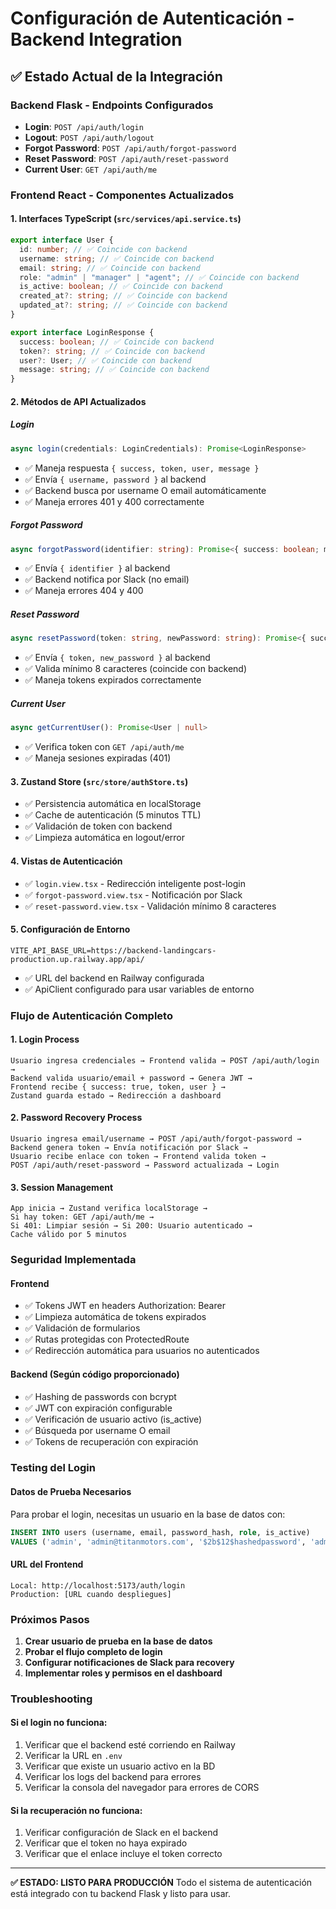 # Configuración de Autenticación - Backend Integration

## ✅ Estado Actual de la Integración

### Backend Flask - Endpoints Configurados

- **Login**: `POST /api/auth/login`
- **Logout**: `POST /api/auth/logout`
- **Forgot Password**: `POST /api/auth/forgot-password`
- **Reset Password**: `POST /api/auth/reset-password`
- **Current User**: `GET /api/auth/me`

### Frontend React - Componentes Actualizados

#### 1. Interfaces TypeScript (`src/services/api.service.ts`)

```typescript
export interface User {
  id: number; // ✅ Coincide con backend
  username: string; // ✅ Coincide con backend
  email: string; // ✅ Coincide con backend
  role: "admin" | "manager" | "agent"; // ✅ Coincide con backend
  is_active: boolean; // ✅ Coincide con backend
  created_at?: string; // ✅ Coincide con backend
  updated_at?: string; // ✅ Coincide con backend
}

export interface LoginResponse {
  success: boolean; // ✅ Coincide con backend
  token?: string; // ✅ Coincide con backend
  user?: User; // ✅ Coincide con backend
  message: string; // ✅ Coincide con backend
}
```

#### 2. Métodos de API Actualizados

##### Login

```typescript
async login(credentials: LoginCredentials): Promise<LoginResponse>
```

- ✅ Maneja respuesta `{ success, token, user, message }`
- ✅ Envía `{ username, password }` al backend
- ✅ Backend busca por username O email automáticamente
- ✅ Maneja errores 401 y 400 correctamente

##### Forgot Password

```typescript
async forgotPassword(identifier: string): Promise<{ success: boolean; message: string }>
```

- ✅ Envía `{ identifier }` al backend
- ✅ Backend notifica por Slack (no email)
- ✅ Maneja errores 404 y 400

##### Reset Password

```typescript
async resetPassword(token: string, newPassword: string): Promise<{ success: boolean; message: string }>
```

- ✅ Envía `{ token, new_password }` al backend
- ✅ Valida mínimo 8 caracteres (coincide con backend)
- ✅ Maneja tokens expirados correctamente

##### Current User

```typescript
async getCurrentUser(): Promise<User | null>
```

- ✅ Verifica token con `GET /api/auth/me`
- ✅ Maneja sesiones expiradas (401)

#### 3. Zustand Store (`src/store/authStore.ts`)

- ✅ Persistencia automática en localStorage
- ✅ Cache de autenticación (5 minutos TTL)
- ✅ Validación de token con backend
- ✅ Limpieza automática en logout/error

#### 4. Vistas de Autenticación

- ✅ `login.view.tsx` - Redirección inteligente post-login
- ✅ `forgot-password.view.tsx` - Notificación por Slack
- ✅ `reset-password.view.tsx` - Validación mínimo 8 caracteres

#### 5. Configuración de Entorno

```env
VITE_API_BASE_URL=https://backend-landingcars-production.up.railway.app/api/
```

- ✅ URL del backend en Railway configurada
- ✅ ApiClient configurado para usar variables de entorno

### Flujo de Autenticación Completo

#### 1. Login Process

```
Usuario ingresa credenciales → Frontend valida → POST /api/auth/login →
Backend valida usuario/email + password → Genera JWT →
Frontend recibe { success: true, token, user } →
Zustand guarda estado → Redirección a dashboard
```

#### 2. Password Recovery Process

```
Usuario ingresa email/username → POST /api/auth/forgot-password →
Backend genera token → Envía notificación por Slack →
Usuario recibe enlace con token → Frontend valida token →
POST /api/auth/reset-password → Password actualizada → Login
```

#### 3. Session Management

```
App inicia → Zustand verifica localStorage →
Si hay token: GET /api/auth/me →
Si 401: Limpiar sesión → Si 200: Usuario autenticado →
Cache válido por 5 minutos
```

### Seguridad Implementada

#### Frontend

- ✅ Tokens JWT en headers Authorization: Bearer
- ✅ Limpieza automática de tokens expirados
- ✅ Validación de formularios
- ✅ Rutas protegidas con ProtectedRoute
- ✅ Redirección automática para usuarios no autenticados

#### Backend (Según código proporcionado)

- ✅ Hashing de passwords con bcrypt
- ✅ JWT con expiración configurable
- ✅ Verificación de usuario activo (is_active)
- ✅ Búsqueda por username O email
- ✅ Tokens de recuperación con expiración

### Testing del Login

#### Datos de Prueba Necesarios

Para probar el login, necesitas un usuario en la base de datos con:

```sql
INSERT INTO users (username, email, password_hash, role, is_active)
VALUES ('admin', 'admin@titanmotors.com', '$2b$12$hashedpassword', 'admin', true);
```

#### URL del Frontend

```
Local: http://localhost:5173/auth/login
Production: [URL cuando despliegues]
```

### Próximos Pasos

1. **Crear usuario de prueba en la base de datos**
2. **Probar el flujo completo de login**
3. **Configurar notificaciones de Slack para recovery**
4. **Implementar roles y permisos en el dashboard**

### Troubleshooting

#### Si el login no funciona:

1. Verificar que el backend esté corriendo en Railway
2. Verificar la URL en `.env`
3. Verificar que existe un usuario activo en la BD
4. Verificar los logs del backend para errores
5. Verificar la consola del navegador para errores de CORS

#### Si la recuperación no funciona:

1. Verificar configuración de Slack en el backend
2. Verificar que el token no haya expirado
3. Verificar que el enlace incluye el token correcto

---

**✅ ESTADO: LISTO PARA PRODUCCIÓN**
Todo el sistema de autenticación está integrado con tu backend Flask y listo para usar.
